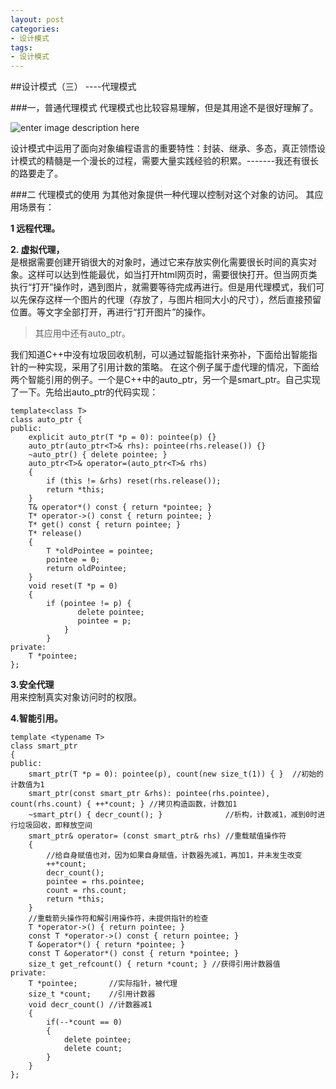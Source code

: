 ```yaml
---
layout: post
categories:
- 设计模式
tags:
- 设计模式
---
```



##设计模式（三） ----代理模式



###一，普通代理模式
代理模式也比较容易理解，但是其用途不是很好理解了。  

![enter image description here][1]

设计模式中运用了面向对象编程语言的重要特性：封装、继承、多态，真正领悟设计模式的精髓是一个漫长的过程，需要大量实践经验的积累。-------我还有很长的路要走了。

###二 代理模式的使用
为其他对象提供一种代理以控制对这个对象的访问。 其应用场景有：

**1 远程代理。**

**2. 虚拟代理，**  
是根据需要创建开销很大的对象时，通过它来存放实例化需要很长时间的真实对象。这样可以达到性能最优，如当打开html网页时，需要很快打开。但当网页类执行“打开”操作时，遇到图片，就需要等待完成再进行。但是用代理模式，我们可以先保存这样一个图片的代理（存放了，与图片相同大小的尺寸），然后直接预留位置。等文字全部打开，再进行“打开图片”的操作。

>其应用中还有auto_ptr。  

我们知道C++中没有垃圾回收机制，可以通过智能指针来弥补，下面给出智能指针的一种实现，采用了引用计数的策略。
 在这个例子属于虚代理的情况，下面给两个智能引用的例子。一个是C++中的auto_ptr，另一个是smart_ptr。自己实现了一下。先给出auto_ptr的代码实现：

    template<class T>  
    class auto_ptr {  
    public:  
        explicit auto_ptr(T *p = 0): pointee(p) {}  
        auto_ptr(auto_ptr<T>& rhs): pointee(rhs.release()) {}  
        ~auto_ptr() { delete pointee; }  
        auto_ptr<T>& operator=(auto_ptr<T>& rhs)  
        {  
            if (this != &rhs) reset(rhs.release());  
            return *this;  
        }  
        T& operator*() const { return *pointee; }  
        T* operator->() const { return pointee; }  
        T* get() const { return pointee; }  
        T* release()  
        {  
            T *oldPointee = pointee;  
            pointee = 0;  
            return oldPointee;  
        }  
        void reset(T *p = 0)  
        {  
            if (pointee != p) {  
                   delete pointee;  
                   pointee = p;  
                }  
            }  
    private:  
        T *pointee;  
    };  

**3.安全代理**  
用来控制真实对象访问时的权限。

**4.智能引用。**

    template <typename T>
    class smart_ptr
    {
    public:
        smart_ptr(T *p = 0): pointee(p), count(new size_t(1)) { }  //初始的计数值为1
    	smart_ptr(const smart_ptr &rhs): pointee(rhs.pointee), count(rhs.count) { ++*count; } //拷贝构造函数，计数加1
    	~smart_ptr() { decr_count(); }              //析构，计数减1，减到0时进行垃圾回收，即释放空间
        smart_ptr& operator= (const smart_ptr& rhs) //重载赋值操作符
    	{
    		//给自身赋值也对，因为如果自身赋值，计数器先减1，再加1，并未发生改变
    		++*count;
            decr_count();
            pointee = rhs.pointee;
            count = rhs.count;
            return *this;
        }  
    	//重载箭头操作符和解引用操作符，未提供指针的检查
        T *operator->() { return pointee; }
        const T *operator->() const { return pointee; }
        T &operator*() { return *pointee; }
        const T &operator*() const { return *pointee; }
    	size_t get_refcount() { return *count; } //获得引用计数器值
    private: 
        T *pointee;       //实际指针，被代理  
        size_t *count;    //引用计数器
    	void decr_count() //计数器减1
    	{
    		if(--*count == 0) 
    		{
    			delete pointee;
    			delete count;
    		}
    	}
    };


  [1]: http://hi.csdn.net/attachment/201108/8/0_1312786173DBDP.gif
